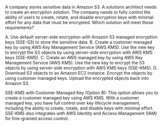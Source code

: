 A company stores sensitive data in Amazon S3. A solutions architect needs to create an encryption solution. The company needs to fully control the ability of users to create, rotate, and disable encryption keys with minimal effort for any data that must be encrypted. Which solution will meet these requirements? 

A. Use default server-side encryption with Amazon S3 managed encryption keys (SSE-S3) to store the sensitive data. 
B. Create a customer managed key by using AWS Key Management Service (AWS KMS). Use the new key to encrypt the S3 objects by using server-side encryption with AWS KMS keys (SSE-KMS). 
C. Create an AWS managed key by using AWS Key Management Service (AWS KMS). Use the new key to encrypt the S3 objects by using server-side encryption with AWS KMS keys (SSE-KMS). 
D. Download S3 objects to an Amazon EC2 instance. Encrypt the objects by using customer managed keys. Upload the encrypted objects back into Amazon S3.

SSE-KMS with Customer Managed Key (Option B): This option allows you to create a customer managed key using AWS KMS. With a customer managed key, you have full control over key lifecycle management, including the ability to create, rotate, and disable keys with minimal effort. SSE-KMS also integrates with AWS Identity and Access Management (IAM) for fine-grained access control.